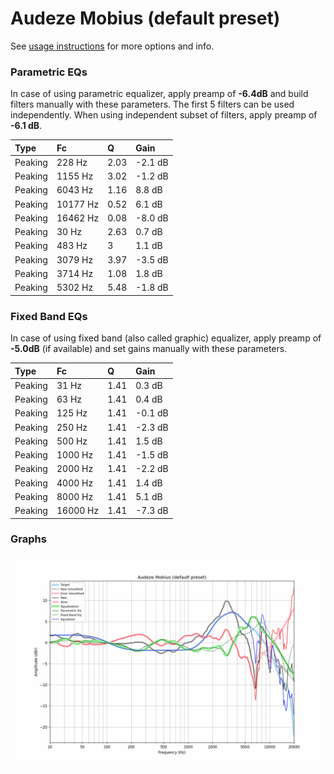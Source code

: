 # Audeze Mobius (default preset)
See [usage instructions](https://github.com/jaakkopasanen/AutoEq#usage) for more options and info.

### Parametric EQs
In case of using parametric equalizer, apply preamp of **-6.4dB** and build filters manually
with these parameters. The first 5 filters can be used independently.
When using independent subset of filters, apply preamp of **-6.1 dB**.

| Type    | Fc       |    Q | Gain    |
|:--------|:---------|:-----|:--------|
| Peaking | 228 Hz   | 2.03 | -2.1 dB |
| Peaking | 1155 Hz  | 3.02 | -1.2 dB |
| Peaking | 6043 Hz  | 1.16 | 8.8 dB  |
| Peaking | 10177 Hz | 0.52 | 6.1 dB  |
| Peaking | 16462 Hz | 0.08 | -8.0 dB |
| Peaking | 30 Hz    | 2.63 | 0.7 dB  |
| Peaking | 483 Hz   | 3    | 1.1 dB  |
| Peaking | 3079 Hz  | 3.97 | -3.5 dB |
| Peaking | 3714 Hz  | 1.08 | 1.8 dB  |
| Peaking | 5302 Hz  | 5.48 | -1.8 dB |

### Fixed Band EQs
In case of using fixed band (also called graphic) equalizer, apply preamp of **-5.0dB**
(if available) and set gains manually with these parameters.

| Type    | Fc       |    Q | Gain    |
|:--------|:---------|:-----|:--------|
| Peaking | 31 Hz    | 1.41 | 0.3 dB  |
| Peaking | 63 Hz    | 1.41 | 0.4 dB  |
| Peaking | 125 Hz   | 1.41 | -0.1 dB |
| Peaking | 250 Hz   | 1.41 | -2.3 dB |
| Peaking | 500 Hz   | 1.41 | 1.5 dB  |
| Peaking | 1000 Hz  | 1.41 | -1.5 dB |
| Peaking | 2000 Hz  | 1.41 | -2.2 dB |
| Peaking | 4000 Hz  | 1.41 | 1.4 dB  |
| Peaking | 8000 Hz  | 1.41 | 5.1 dB  |
| Peaking | 16000 Hz | 1.41 | -7.3 dB |

### Graphs
![](./Audeze%20Mobius%20(default%20preset).png)